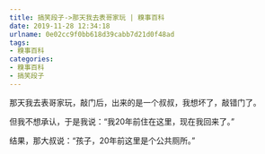```yaml
---
title: 搞笑段子->那天我去表哥家玩 | 糗事百科
date: 2019-11-28 12:34:18
urlname: 0e02cc9f0bb618d39cabb7d21d0f48ad
tags: 
- 糗事百科
categories:
- 糗事百科
- 搞笑段子
---
```

那天我去表哥家玩，敲门后，出来的是一个叔叔，我想坏了，敲错门了。

但我不想承认，于是我说：“我20年前住在这里，现在我回来了。”

结果，那大叔说：“孩子，20年前这里是个公共厕所。”


